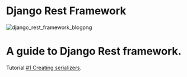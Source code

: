 # Django Rest Framework

![django_rest_framework_blogpng](https://user-images.githubusercontent.com/30196830/43673847-105f4b18-97e7-11e8-9948-de24e7e240ef.png)


# A guide to Django Rest framework.

Tutorial [#1 Creating serializers](http://pengoox.pythonanywhere.com/django_rest_framework_example/).




